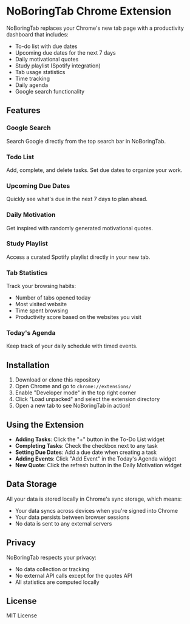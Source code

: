 # NoBoringTab Chrome Extension

NoBoringTab replaces your Chrome's new tab page with a productivity dashboard that includes:

- To-do list with due dates
- Upcoming due dates for the next 7 days
- Daily motivational quotes
- Study playlist (Spotify integration)
- Tab usage statistics
- Time tracking
- Daily agenda
- Google search functionality

## Features

### Google Search
Search Google directly from the top search bar in NoBoringTab.

### Todo List
Add, complete, and delete tasks. Set due dates to organize your work.

### Upcoming Due Dates
Quickly see what's due in the next 7 days to plan ahead.

### Daily Motivation
Get inspired with randomly generated motivational quotes.

### Study Playlist
Access a curated Spotify playlist directly in your new tab.

### Tab Statistics
Track your browsing habits:
- Number of tabs opened today
- Most visited website
- Time spent browsing
- Productivity score based on the websites you visit

### Today's Agenda
Keep track of your daily schedule with timed events.

## Installation

1. Download or clone this repository
2. Open Chrome and go to `chrome://extensions/`
3. Enable "Developer mode" in the top right corner
4. Click "Load unpacked" and select the extension directory
5. Open a new tab to see NoBoringTab in action!

## Using the Extension

- **Adding Tasks**: Click the "+" button in the To-Do List widget
- **Completing Tasks**: Check the checkbox next to any task
- **Setting Due Dates**: Add a due date when creating a task
- **Adding Events**: Click "Add Event" in the Today's Agenda widget
- **New Quote**: Click the refresh button in the Daily Motivation widget

## Data Storage

All your data is stored locally in Chrome's sync storage, which means:
- Your data syncs across devices when you're signed into Chrome
- Your data persists between browser sessions
- No data is sent to any external servers

## Privacy

NoBoringTab respects your privacy:
- No data collection or tracking
- No external API calls except for the quotes API
- All statistics are computed locally

## License

MIT License